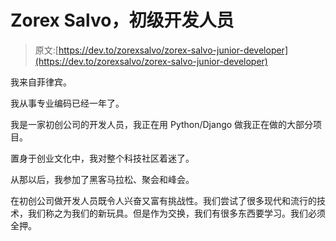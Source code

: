 # Zorex Salvo，初级开发人员

> 原文:[https://dev.to/zorexsalvo/zorex-salvo-junior-developer](https://dev.to/zorexsalvo/zorex-salvo-junior-developer)

我来自菲律宾。

我从事专业编码已经一年了。

我是一家初创公司的开发人员，我正在用 Python/Django 做我正在做的大部分项目。

置身于创业文化中，我对整个科技社区着迷了。

从那以后，我参加了黑客马拉松、聚会和峰会。

在初创公司做开发人员既令人兴奋又富有挑战性。我们尝试了很多现代和流行的技术，我们称之为我们的新玩具。但是作为交换，我们有很多东西要学习。我们必须全押。